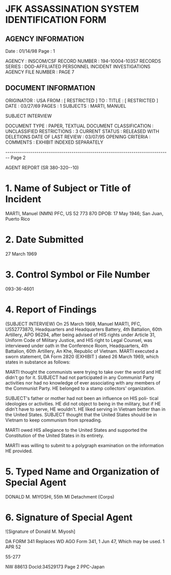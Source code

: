 # JFK ASSASSINATION SYSTEM IDENTIFICATION FORM

## AGENCY INFORMATION

Date : 01/14/98
Page : 1

AGENCY : INSCOM/CSF
RECORD NUMBER : 194-10004-10357
RECORDS SERIES : DOD-AFFILIATED PERSONNEL INCIDENT INVESTIGATIONS
AGENCY FILE NUMBER : PAGE 7

## DOCUMENT INFORMATION

ORIGINATOR : USA
FROM : [ RESTRICTED ]
TO :
TITLE : [ RESTRICTED ]
DATE : 03/27/69
PAGES : 1
SUBJECTS : MARTI, MANUEL

SUBJECT INTERVIEW

DOCUMENT TYPE : PAPER, TEXTUAL DOCUMENT
CLASSIFICATION : UNCLASSIFIED
RESTRICTIONS : 3
CURRENT STATUS : RELEASED WITH DELETIONS
DATE OF LAST REVIEW : 03/07/95
OPENING CRITERIA :
COMMENTS : EXHIBIT INDEXED SEPARATELY


-------------------------------------------------------------------------------- Page 2

AGENT REPORT
(SR 380-320--10)

# 1. Name of Subject or Title of Incident
MARTI, Manuel (NMN)
PFC, US 52 773 870
DPOB: 17 May 1946; San Juan, Puerto Rico

# 2. Date Submitted
27 March 1969

# 3. Control Symbol or File Number
093-36-4601

# 4. Report of Findings

(SUBJECT INTERVIEW) On 25 March 1969, Manuel MARTI, PFC, US52773870,
Headquarters and Headquarters Battery, 4th Battalion, 60th Artillery, APO
96294, after being advised of HIS rights under Article 31, Uniform Code of
Military Justice, and HIS right to Legal Counsel, was interviewed under oath
in the Conference Room, Headquarters, 4th Battalion, 60th Artillery, An Khe,
Republic of Vietnam. MARTI executed a sworn statement, DA Form 2820
(EXHIBIT ) dated 26 March 1969, which states in substance as follows:

MARTI thought the communists were trying to take over the world and
HE didn't go for it. SUBJECT had not participated in any Communist Party
activities nor had no knowledge of ever associating with any members of the
Communist Party. HE belonged to a stamp collectors' organization.

SUBJECT's father or mother had not been an influence on HIS poli-
tical ideologies or activities. HE did not object to being in the military,
but if HE didn't have to serve, HE wouldn't. HE liked serving in Vietnam
better than in the United States. SUBJECT thought that the United States
should be in Vietnam to keep communism from spreading.

MARTI owed HIS allegiance to the United States and supported the
Constitution of the United States in its entirety.

MARTI was willing to submit to a polygraph examination on the
information HE provided.

# 5. Typed Name and Organization of Special Agent
DONALD M. MIYOSHI, 55th MI Detachment (Corps)

# 6. Signature of Special Agent
![Signature of Donald M. Miyosh]

DA FORM 341 Replaces WD AGO Form 341, 1 Jun 47, Which may be used.
1 APR 52

55-277

NW 88613 Docld:34529173 Page 2
PPC-Japan
